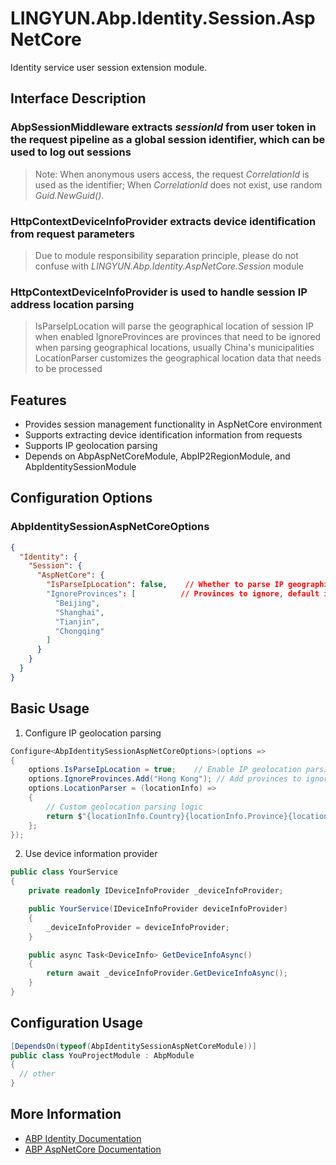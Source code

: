 # LINGYUN.Abp.Identity.Session.AspNetCore

Identity service user session extension module.

## Interface Description

### AbpSessionMiddleware extracts *sessionId* from user token in the request pipeline as a global session identifier, which can be used to log out sessions
> Note: When anonymous users access, the request *CorrelationId* is used as the identifier;
        When *CorrelationId* does not exist, use random *Guid.NewGuid()*.

### HttpContextDeviceInfoProvider extracts device identification from request parameters

> Due to module responsibility separation principle, please do not confuse with *LINGYUN.Abp.Identity.AspNetCore.Session* module

### HttpContextDeviceInfoProvider is used to handle session IP address location parsing

> IsParseIpLocation will parse the geographical location of session IP when enabled
> IgnoreProvinces are provinces that need to be ignored when parsing geographical locations, usually China's municipalities
> LocationParser customizes the geographical location data that needs to be processed

## Features

* Provides session management functionality in AspNetCore environment
* Supports extracting device identification information from requests
* Supports IP geolocation parsing
* Depends on AbpAspNetCoreModule, AbpIP2RegionModule, and AbpIdentitySessionModule

## Configuration Options

### AbpIdentitySessionAspNetCoreOptions

```json
{
  "Identity": {
    "Session": {
      "AspNetCore": {
        "IsParseIpLocation": false,    // Whether to parse IP geographic information, default: false
        "IgnoreProvinces": [          // Provinces to ignore, default includes China's municipalities
          "Beijing",
          "Shanghai",
          "Tianjin",
          "Chongqing"
        ]
      }
    }
  }
}
```

## Basic Usage

1. Configure IP geolocation parsing
```csharp
Configure<AbpIdentitySessionAspNetCoreOptions>(options =>
{
    options.IsParseIpLocation = true;    // Enable IP geolocation parsing
    options.IgnoreProvinces.Add("Hong Kong"); // Add provinces to ignore
    options.LocationParser = (locationInfo) => 
    {
        // Custom geolocation parsing logic
        return $"{locationInfo.Country}{locationInfo.Province}{locationInfo.City}";
    };
});
```

2. Use device information provider
```csharp
public class YourService
{
    private readonly IDeviceInfoProvider _deviceInfoProvider;

    public YourService(IDeviceInfoProvider deviceInfoProvider)
    {
        _deviceInfoProvider = deviceInfoProvider;
    }

    public async Task<DeviceInfo> GetDeviceInfoAsync()
    {
        return await _deviceInfoProvider.GetDeviceInfoAsync();
    }
}
```

## Configuration Usage

```csharp
[DependsOn(typeof(AbpIdentitySessionAspNetCoreModule))]
public class YouProjectModule : AbpModule
{
  // other
}
```

## More Information

* [ABP Identity Documentation](https://docs.abp.io/en/abp/latest/Identity)
* [ABP AspNetCore Documentation](https://docs.abp.io/en/abp/latest/AspNetCore)
